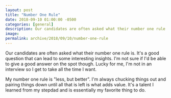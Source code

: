 ```yaml
---
layout: post
title: "Number One Rule"
date: 2018-09-10 01:00:00 -0500
categories: [general]
description: Our candidates are often asked what their number one rule is. It's a good question that can lead to some interesting insights, given the answerer has enough time to think about it. Here's mine.
image: 
permalink: archive/2018/09/10/number-one-rule
---
```


Our candidates are often asked what their number one rule is. It's a good question that can lead to some interesting insights. I'm not sure if I'd be able to give a good answer on the spot though. Lucky for me, I'm not in an interview so I get to take all the time I want.

My number one rule is "less, but better". I'm always chucking things out and pairing things down until all that is left is what adds value. It's a talent I learned from my stepdad and is essentially my favorite thing to do.